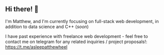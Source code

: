 ## Hi there! 👋

I'm Matthew, and I'm currently focusing on full-stack web development, in addition to data science and C++ (_soon_)

I have past experience with freelance web development - feel free to contact me on telegram for any related inquiries / project proposals!: https://t.me/asleepatthewheel

<!--
**realemeralds/realemeralds** is a ✨ _special_ ✨ repository because its `README.md` (this file) appears on your GitHub profile.

Here are some ideas to get you started:

- 🔭 I’m currently working on ...
- 🌱 I’m currently learning ...
- 👯 I’m looking to collaborate on ...
- 🤔 I’m looking for help with ...
- 💬 Ask me about ...
- 📫 How to reach me: ...
- 😄 Pronouns: ...
- ⚡ Fun fact: ...
-->
